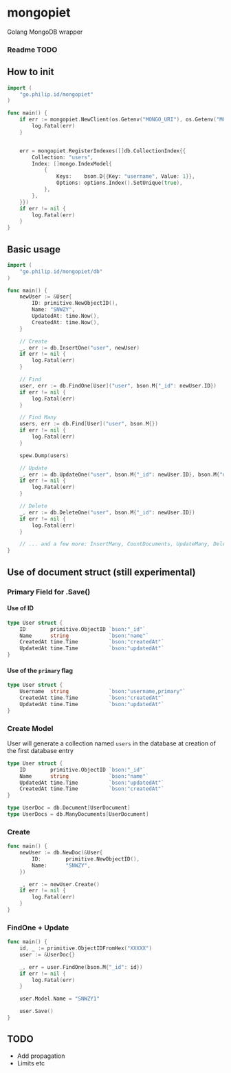 # mongopiet

Golang MongoDB wrapper

### Readme TODO

## How to init

```go
import (
	"go.philip.id/mongopiet"
)

func main() {
	if err := mongopiet.NewClient(os.Getenv("MONGO_URI"), os.Getenv("MONGO_DATABASE")); err != nil {
		log.Fatal(err)
	}


	err = mongopiet.RegisterIndexes([]db.CollectionIndex{{
		Collection: "users",
		Index: []mongo.IndexModel{
			{
				Keys:    bson.D{{Key: "username", Value: 1}},
				Options: options.Index().SetUnique(true),
			},
		},
	}})
	if err != nil {
		log.Fatal(err)
	}
}
```

## Basic usage

```go
import (
	"go.philip.id/mongopiet/db"
)

func main() {
	newUser := &User{
		ID: primitive.NewObjectID(),
		Name: "SNWZY",
		UpdatedAt: time.Now(),
		CreatedAt: time.Now(),
	}

	// Create
	_, err := db.InsertOne("user", newUser)
	if err != nil {
		log.Fatal(err)
	}

	// Find
	user, err := db.FindOne[User]("user", bson.M{"_id": newUser.ID})
	if err != nil {
		log.Fatal(err)
	}

	// Find Many
	users, err := db.Find[User]("user", bson.M{})
	if err != nil {
		log.Fatal(err)
	}

	spew.Dump(users)

	// Update
	_, err := db.UpdateOne("user", bson.M{"_id": newUser.ID}, bson.M{"name": "SNWZY1"})
	if err != nil {
		log.Fatal(err)
	}

	// Delete
	_, err := db.DeleteOne("user", bson.M{"_id": newUser.ID})
	if err != nil {
		log.Fatal(err)
	}

	// ... and a few more: InsertMany, CountDocuments, UpdateMany, DeleteMany, Aggregate, BulkWrite
}
```

## Use of document struct (still experimental)

### Primary Field for .Save()

#### Use of ID

```go
type User struct {
	ID        primitive.ObjectID `bson:"_id"`
	Name      string             `bson:"name"`
	CreatedAt time.Time          `bson:"createdAt"`
	UpdatedAt time.Time          `bson:"updatedAt"`
}
```

#### Use of the `primary` flag

```go
type User struct {
	Username  string         	 `bson:"username,primary"`
	CreatedAt time.Time          `bson:"createdAt"`
	UpdatedAt time.Time          `bson:"updatedAt"`
}
```

### Create Model

User will generate a collection named `users` in the database at creation of the first database entry

```go
type User struct {
	ID        primitive.ObjectID `bson:"_id"`
	Name      string             `bson:"name"`
	UpdatedAt time.Time          `bson:"updatedAt"`
	CreatedAt time.Time          `bson:"createdAt"`
}

type UserDoc = db.Document[UserDocument]
type UserDocs = db.ManyDocuments[UserDocument]
```

### Create

```go
func main() {
	newUser := db.NewDoc(&User{
		ID:        primitive.NewObjectID(),
		Name:      "SNWZY",
	})

	_, err := newUser.Create()
	if err != nil {
		log.Fatal(err)
	}
}
```

### FindOne + Update

```go
func main() {
	id, _ := primitive.ObjectIDFromHex("XXXXX")
	user := &UserDoc{}

	_, err = user.FindOne(bson.M{"_id": id})
	if err != nil {
		log.Fatal(err)
	}

	user.Model.Name = "SNWZY1"

	user.Save()
}
```

## TODO

- Add propagation
- Limits etc
